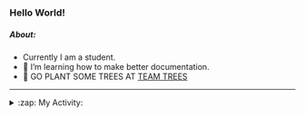 ### Hello World!

##### About:
- Currently I am a student.
- 🌱 I’m learning how to make better documentation.
- 🌱 GO PLANT SOME TREES AT [TEAM TREES](https://teamtrees.org/)

---
<details>
  <summary>:zap: My Activity:</summary>
  
<!--START_SECTION:waka-->
![Code Time](http://img.shields.io/badge/Code%20Time-989%20hrs%2026%20mins-blue)

**I'm a Night 🦉** 

```text
🌞 Morning    86 commits     ███░░░░░░░░░░░░░░░░░░░░░░   12.37% 
🌆 Daytime    153 commits    █████░░░░░░░░░░░░░░░░░░░░   22.01% 
🌃 Evening    209 commits    ███████░░░░░░░░░░░░░░░░░░   30.07% 
🌙 Night      247 commits    █████████░░░░░░░░░░░░░░░░   35.54%

```
📅 **I'm Most Productive on Tuesday** 

```text
Monday       92 commits     ███░░░░░░░░░░░░░░░░░░░░░░   13.24% 
Tuesday      162 commits    █████░░░░░░░░░░░░░░░░░░░░   23.31% 
Wednesday    70 commits     ██░░░░░░░░░░░░░░░░░░░░░░░   10.07% 
Thursday     98 commits     ███░░░░░░░░░░░░░░░░░░░░░░   14.1% 
Friday       100 commits    ███░░░░░░░░░░░░░░░░░░░░░░   14.39% 
Saturday     70 commits     ██░░░░░░░░░░░░░░░░░░░░░░░   10.07% 
Sunday       103 commits    ███░░░░░░░░░░░░░░░░░░░░░░   14.82%

```


📊 **This Week I Spent My Time On** 

```text
🔥 Editors: 
VS Code                  31 mins             █████████████████████████   100.0%

🐱‍💻 Projects: 
PraiseDemo               31 mins             █████████████████████████   100.0%

```


 Last Updated on 30/12/2022 18:04:05 UTC
<!--END_SECTION:waka-->
</details>
